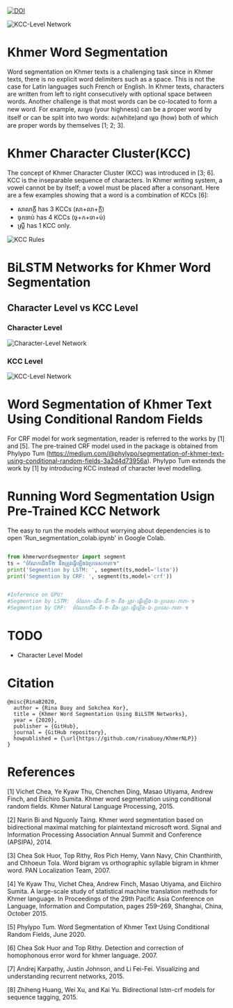 [![DOI](https://zenodo.org/badge/289483297.svg)](https://zenodo.org/badge/latestdoi/289483297)

![KCC-Level Network](https://github.com/rinabuoy/KhmerNLP/blob/master/assets/KCCNetwork.PNG)

# Khmer Word Segmentation
Word segmentation on Khmer texts is a challenging task since in Khmer texts, there is
no explicit word delimiters such as a space.
This is not the case for Latin languages such
French or English. In Khmer texts, characters are written from left to right consecutively with optional space between words.
Another challenge is that most words can be
co-located to form a new word. For example, សម្តេច (your highness) can be a proper
word by itself or can be split into two words:
ស(white)and ម្តេច (how) both of which are
proper words by themselves [1; 2; 3].

# Khmer Character Cluster(KCC)

The concept of Khmer Character Cluster
(KCC) was introduced in [3; 6]. KCC is
the inseparable sequence of characters. In
Khmer writing system, a vowel cannot be by
itself; a vowel must be placed after a consonant. Here are a few examples showing that
a word is a combination of KCCs [6]:
* សាលាក្តី has 3 KCCs (សា+លា+ក្តី)
* ចុកចាប់ has 4 KCCs (ចុ+ក+ចា+ប់)
* ស្ត្រី has 1 KCC only.

![KCC Rules](https://github.com/rinabuoy/KhmerNLP/blob/master/assets/KCCrule.PNG)


# BiLSTM Networks for Khmer Word Segmentation

## Character Level vs KCC Level

### Character Level

![Character-Level Network](https://github.com/rinabuoy/KhmerNLP/blob/master/assets/CharacterLevelNetwork.PNG)


### KCC Level

![KCC-Level Network](https://github.com/rinabuoy/KhmerNLP/blob/master/assets/KCCNetwork.PNG)


# Word Segmentation of Khmer Text Using Conditional Random Fields
For CRF model for work segmentation, reader is referred to the works by [1] and [5]. The pre-trained CRF model used in the package is obtained from Phylypo Tum (https://medium.com/@phylypo/segmentation-of-khmer-text-using-conditional-random-fields-3a2d4d73956a). Phylypo Tum extends the work by [1] by introducing KCC instead of character level modelling. 

# Running Word Segmentation Usign Pre-Trained KCC Network

The easy to run the models without worrying about dependencies is to open 'Run_segmentation_colab.ipynb' in Google Colab. 

```python

from khmerwordsegmentor import segment
ts = "ចំណែកជើងទី២ នឹងត្រូវធ្វើឡើងឯប្រទេសកាតា៕"
print('Segmention by LSTM: ', segment(ts,model='lstm'))
print('Segmention by CRF: ', segment(ts,model='crf'))


#Inference on GPU!
#Segmention by LSTM:  ចំណែក-ជើង-ទី-២-នឹង-ត្រូវ-ធ្វើឡើង-ឯ-ប្រទេស-កាតា-៕
#Segmention by CRF:  ចំណែកជើង-ទី-២-នឹង-ត្រូវ-ធ្វើឡើង-ឯ-ប្រទេស-កាតា-៕

```
# TODO
* Character Level Model 


# Citation
```
@misc{RinaB2020,
  author = {Rina Buoy and Sokchea Kor},
  title = {Khmer Word Segmentation Using BiLSTM Networks},
  year = {2020},
  publisher = {GitHub},
  journal = {GitHub repository},
  howpublished = {\url{https://github.com/rinabuoy/KhmerNLP}}
}
```

# References

[1] Vichet Chea, Ye Kyaw Thu, Chenchen
Ding, Masao Utiyama, Andrew Finch,
and Eiichiro Sumita. Khmer word
segmentation using conditional random
fields. Khmer Natural Language Processing, 2015.

[2] Narin Bi and Nguonly Taing. Khmer
word segmentation based on bidirectional maximal matching for
plaintextand microsoft word. Signal and
Information Processing Association Annual Summit and Conference (APSIPA),
2014.

[3] Chea Sok Huor, Top Rithy, Ros Pich
Hemy, Vann Navy, Chin Chanthirith,
and Chhoeun Tola. Word bigram vs
orthographic syllable bigram in khmer
word. PAN Localization Team, 2007.

[4] Ye Kyaw Thu, Vichet Chea, Andrew
Finch, Masao Utiyama, and Eiichiro
Sumita. A large-scale study of statistical
machine translation methods for Khmer
language. In Proceedings of the 29th Pacific Asia Conference on Language, Information and Computation, pages 259–269,
Shanghai, China, October 2015.

[5] Phylypo Tum. Word Segmentation of
Khmer Text Using Conditional Random
Fields, June 2020.

[6] Chea Sok Huor and Top Rithy. Detection and correction of homophonous error
word for khmer language. 2007.

[7] Andrej Karpathy, Justin Johnson, and
Li Fei-Fei. Visualizing and understanding recurrent networks, 2015.

[8] Zhiheng Huang, Wei Xu, and Kai Yu.
Bidirectional lstm-crf models for sequence tagging, 2015.
